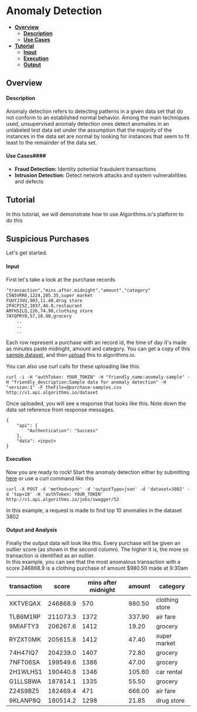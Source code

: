 # Anomaly Detection

- **[Overview](#Overview)**
  - **[Description](#Description)**
  - **[Use Cases](#use_cases)**
- **[Tutorial](#Tutorial)**
  - **[Input](#Input_Parameters)**
  - **[Execution](#Execution)**
  - **[Output](#Output_Parameters)**
  
## <a id="Overview">Overview</a>

#### <a id="Description">Description</a>
Anomaly detection refers to detecting patterns in a given data set that do not conform to an established normal behavior.  Among the main techniques used, unsupervised anomaly detection ones detect anomalies in an unlabeled test data set under the assumption that the majority of the instances in the data set are normal by looking for instances that seem to fit least to the remainder of the data set.

#### <a id="use_cases">Use Cases</a>####
- **Fraud Detection:** Identity potential fraudulent transactions
- **Intrusion Detection:** Detect network attacks and system vulnerabilities and defects

## <a id="Tutorial">Tutorial</a>
In this tutorial, we will demonstrate how to use Algorithms.io's platform to do this
## Suspicious Purchases

Let's get started.

#### <a id="Input_Parameters">Input</a>

First let's take a look at the purchase records
	
	"transaction","mins.after.midnight","amount","category"
	C5N5VRR6,1224,205.35,super market
	FUUYJ3VU,903,11.40,drug store
	2P4CP25Z,1037,46.0,restaurant
	ARFH5ILQ,226,74.90,clothing store
	7AYQPRY8,57,18.80,grocery
		..
		..
		..
	
Each row represent a purchase with an record id, the time of day it's made as minutes paste midnight, amount and category.  You can get a copy of this [sample dataset](https://s3.amazonaws.com/sample_dataset.algorithms.io/anomaly-sample.csv), and then [upload](http://catalog.algorithms.io/dashboard) this to algorithms.io.  

You can also use curl calls for these uploading like this:

	curl -i -H "authToken: YOUR_TOKEN" -H "friendly_name:anomaly-sample" -H "friendly_description:Sample data for anomaly detection" -H "version:1" -F theFile=@purchase-samples.csv http://v1.api.algorithms.io/dataset
	
Once uploaded, you will see a response that looks like this.  Note down the data set reference from response messages.

	{
		"api": {
    		"Authentication": "Success"
    	},
    	"data": <input>
	}
	
	
#### <a id="Execution">Execution</a>	
Now you are ready to rock!  Start the anomaly detection either by submitting [here](http://www.algorithms.io/dashboard/algodoc/id/52) or use a curl command like this 

	curl -X POST -d 'method=sync' -d 'outputType=json' -d 'dataset=3802' -d 'top=10' -H 'authToken: YOUR_TOKEN' http://v1.api.algorithms.io/jobs/swagger/52

In this example, a request is made to find top 10 anomalies in the dataset 3802
			
#### <a id="Output_Parameters">Output and Analysis</a>

Finally the output data will look like this.  Every purchase will be given an outlier score (as shown in the second column).  The higher it is, the more so transaction is identified as an outlier.   
In this example, you can see that the most anomalous transaction with a score 246868.9 is a clothing purchase of amount $980.50 made at 9:30am

transaction | score | mins after midnight | amount | category
------ | ------------- | ------------ | --------- | ---------
XKTVEQAX | 246868.9 |  570 | 980.50 | clothing store
TLB6M1RP | 211073.3 | 1372 | 337.90 |       air fare
9MIAFTY3 | 206267.6 | 1412 |  19.20 |        grocery
RYZXT0MK | 205615.8 | 1412 |  47.40 |   super market
74H47IQ7 | 204239.0 | 1407 |  72.80 |        grocery
7NFT06SA | 199549.6 | 1386 |  47.00 |        grocery
2H1WLHS1 | 190440.8 | 1346 | 105.60 |     car rental
G1LLSBWA | 187814.1 | 1335 |  55.50 |        grocery
Z24S9BZ5 | 182469.4 |  471 | 666.00 |       air fare
9KLANP8Q | 180514.2 | 1298 |  21.85 |     drug store


